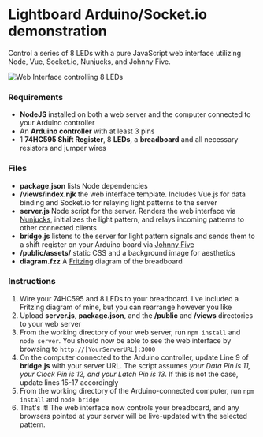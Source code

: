# Lightboard Arduino/Socket.io demonstration

Control a series of 8 LEDs with a pure JavaScript web interface utilizing Node, Vue, Socket.io, Nunjucks, and Johnny Five.

![Web Interface controlling 8 LEDs](http://www.leemichaelmoran.com/img/lightboard.jpg)

### Requirements
- **NodeJS** installed on both a web server and the computer connected to your Arduino controller
- An **Arduino controller** with at least 3 pins
- 1 **74HC595 Shift Register**, 8 **LEDs**, a **breadboard** and all necessary resistors and jumper wires

### Files
- **package.json** lists Node dependencies
- **/views/index.njk** the web interface template. Includes Vue.js for data binding and Socket.io for relaying light patterns to the server
- **server.js** Node script for the server. Renders the web interface via [Nunjucks](https://mozilla.github.io/nunjucks/), initializes the light pattern, and relays incoming patterns to other connected clients
- **bridge.js** listens to the server for light pattern signals and sends them to a shift register on your Arduino board via [Johnny Five](http://johnny-five.io/)
- **/public/assets/** static CSS and a background image for aesthetics
- **diagram.fzz** A [Fritzing](http://fritzing.org/) diagram of the breadboard

### Instructions

1. Wire your 74HC595 and 8 LEDs to your breadboard. I've included a Fritzing diagram of mine, but you can rearrange however you like
2. Upload **server.js**, **package.json**, and the **/public** and **/views** directories to your web server
3. From the working directory of your web server, run `npm install` and `node server`. You should now be able to see the web interface by browsing to `http://[YourServerURL]:3000`
4. On the computer connected to the Arduino controller, update Line 9 of **bridge.js** with your server URL. The script assumes _your Data Pin is 11, your Clock Pin is 12, and your Latch Pin is 13_. If this is not the case, update lines 15-17 accordingly
5. From the working directory of the Arduino-connected computer, run `npm install` and `node bridge`
6. That's it! The web interface now controls your breadboard, and any browsers pointed at your server will be live-updated with the selected pattern.